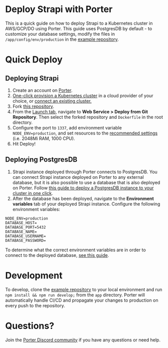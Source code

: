 # Deploy Strapi with Porter
This is a quick guide on how to deploy Strapi to a Kubernetes cluster in AWS/GCP/DO using Porter. This guide uses PostgresDB by default - to customize your database settings, modify the files in `/app/config/env/production` in the [example repository](https://github.com/porter-dev/strapi).

# Quick Deploy
## Deploying Strapi
1. Create an account on [Porter](https://dashboard.getporter.dev).
2. [One-click provision a Kubernetes cluster](https://docs.porter.run/docs/getting-started-with-porter-on-aws) in a cloud provider of your choice, or [connect an existing cluster.](https://docs.porter.run/docs/cli-documentation#connecting-to-an-existing-cluster)
3. Fork [this repository](https://github.com/porter-dev/strapi).
4. From the [Launch tab](https://dashboard.getporter.dev/launch), navigate to **Web Service > Deploy from Git Repository**. Then select the forked repository and `Dockerfile` in the root directory.
5. Configure the port to `1337`, add environment variable `NODE_ENV=production`, and set resources to the [recommended settings](https://strapi.io/documentation/developer-docs/latest/setup-deployment-guides/deployment.html#general-guidelines) (i.e. 2048Mi RAM, 1000 CPU).
6. Hit Deploy!

## Deploying PostgresDB
1. Strapi instance deployed through Porter connects to PostgresDB. You can connect Strapi instance deployed on Porter to any external database, but it is also possible to use a database that is also deployed on Porter. Follow [this guide to deploy a PostgresDB instance to your cluster in one click](https://docs.getporter.dev/docs/postgresdb).
2. After the database has been deployed, navigate to the **Environment variables** tab of your deployed Strapi instance. Configure the following environment variables:
```
NODE_ENV=production
DATABASE_HOST=
DATABASE_PORT=5432
DATABASE_NAME=
DATABASE_USERNAME=
DATABASE_PASSWORD=
```
To determine what the correct environment variables are in order to connect to the deployed database, [see this guide](https://docs.getporter.dev/docs/postgresdb#connecting-to-the-database).

# Development
To develop, clone the [example repository](https://github.com/porter-dev/strapi) to your local environment and run `npm install && npm run develop;` from the `app` directory. Porter will automatically handle CI/CD and propagate your changes to production on every push to the repository.

# Questions?
Join the [Porter Discord community](https://discord.gg/FaaFjb6DXA) if you have any questions or need help.

